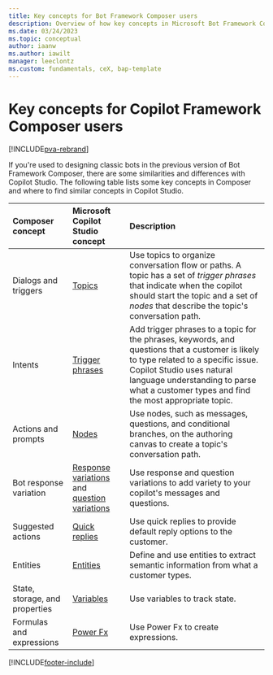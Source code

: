```yaml
---
title: Key concepts for Bot Framework Composer users
description: Overview of how key concepts in Microsoft Bot Framework Composer translate to concepts in Microsoft Copilot Studio preview.
ms.date: 03/24/2023
ms.topic: conceptual
author: iaanw
ms.author: iawilt
manager: leeclontz
ms.custom: fundamentals, ceX, bap-template
---
```


# Key concepts for Copilot Framework Composer users

[!INCLUDE[pva-rebrand](includes/pva-rebrand.md)]

If you're used to designing classic bots in the previous version of Bot Framework Composer, there are some similarities and differences with Copilot Studio. The following table lists some key concepts in Composer and where to find similar concepts in Copilot Studio.

| Composer concept               | Microsoft Copilot Studio concept                        | Description                                                                                                                                                                                                                                        |
| :----------------------------- | :-------------------------------------------------- | :------------------------------------------------------------------------------------------------------------------------------------------------------------------------------------------------------------------------------------------------- |
| Dialogs and triggers           | [Topics][]                                          | Use topics to organize conversation flow or paths. A topic has a set of _trigger phrases_ that indicate when the copilot should start the topic and a set of _nodes_ that describe the topic's conversation path.                                      |
| Intents                        | [Trigger phrases][]                                 | Add trigger phrases to a topic for the phrases, keywords, and questions that a customer is likely to type related to a specific issue. Copilot Studio uses natural language understanding to parse what a customer types and find the most appropriate topic. |
| Actions and prompts            | [Nodes][]                                           | Use nodes, such as messages, questions, and conditional branches, on the authoring canvas to create a topic's conversation path.                                                                                                           |
| Bot response variation         | [Response variations][] and [question variations][] | Use response and question variations to add variety to your copilot's messages and questions.                                                                                                                                                          |
| Suggested actions              | [Quick replies][]                                   | Use quick replies to provide default reply options to the customer.                                                                                                                                                                                    |
| Entities                       | [Entities][]                                        | Define and use entities to extract semantic information from what a customer types.                                                                                                                                                                   |
| State, storage, and properties | [Variables][]                                       | Use variables to track state.                                                                                                                                                                                                                      |
| Formulas and expressions       | [Power Fx][]                                        | Use Power Fx to create expressions.                                                                                                                                                                                                                |

[Entities]: advanced-entities-slot-filling.md
[Nodes]: authoring-create-edit-topics.md
[Power Fx]: advanced-power-fx.md
[question variations]: authoring-send-message.md#use-message-variations
[Quick replies]: authoring-send-message.md#use-quick-replies
[Response variations]: authoring-send-message.md#use-message-variations
[Topics]: authoring-create-edit-topics.md
[Trigger phrases]: authoring-create-edit-topics.md
[Variables]: authoring-variables.md


[!INCLUDE[footer-include](includes/footer-banner.md)]
